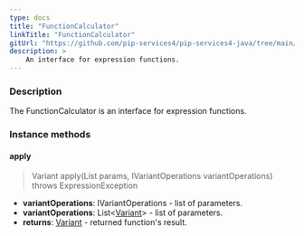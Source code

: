 ```yaml
---
type: docs
title: "FunctionCalculator"
linkTitle: "FunctionCalculator"
gitUrl: "https://github.com/pip-services4/pip-services4-java/tree/main/pip-services4-expressions-java"
description: > 
    An interface for expression functions.
---
```



### Description

The FunctionCalculator is an interface for expression functions.

### Instance methods

#### apply

> Variant apply(List<Variant> params, IVariantOperations variantOperations) throws ExpressionException

- **variantOperations**: IVariantOperations - list of parameters.
- **variantOperations**: List<[Variant](../../../variants/variant)> - list of parameters.
- **returns**: [Variant](../../../variants/variant) - returned function's result.


